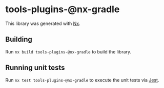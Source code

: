 # tools-plugins-@nx-gradle

This library was generated with [Nx](https://nx.dev).

## Building

Run `nx build tools-plugins-@nx-gradle` to build the library.

## Running unit tests

Run `nx test tools-plugins-@nx-gradle` to execute the unit tests via [Jest](https://jestjs.io).
